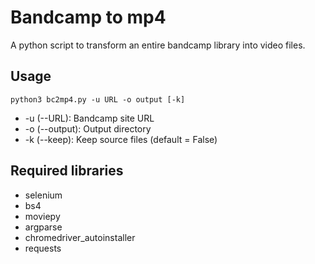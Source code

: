# Bandcamp to mp4
A python script to transform an entire bandcamp library into video files.

## Usage

  ```python3 bc2mp4.py -u URL -o output [-k]```
  
- -u (--URL): Bandcamp site URL
- -o (--output): Output directory
- -k (--keep): Keep source files (default = False)

## Required libraries

- selenium
- bs4
- moviepy
- argparse
- chromedriver_autoinstaller
- requests
